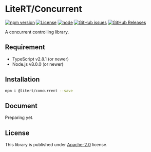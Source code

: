 # LiteRT/Concurrent

[![npm version](https://img.shields.io/npm/v/@litert/concurrent.svg?colorB=brightgreen)](https://www.npmjs.com/package/@litert/concurrent "Stable Version")
[![License](https://img.shields.io/npm/l/@litert/concurrent.svg?maxAge=2592000?style=plastic)](https://github.com/litert/concurrent/blob/master/LICENSE)
[![node](https://img.shields.io/node/v/@litert/concurrent.svg?colorB=brightgreen)](https://nodejs.org/dist/latest-v8.x/)
[![GitHub issues](https://img.shields.io/github/issues/litert/concurrent.js.svg)](https://github.com/litert/concurrent.js/issues)
[![GitHub Releases](https://img.shields.io/github/release/litert/concurrent.js.svg)](https://github.com/litert/concurrent.js/releases "Stable Release")

A concurrent controlling library.

## Requirement

- TypeScript v2.8.1 (or newer)
- Node.js v8.0.0 (or newer)

## Installation

```sh
npm i @litert/concurrent --save
```

## Document

Preparing yet.

## License

This library is published under [Apache-2.0](./LICENSE) license.

